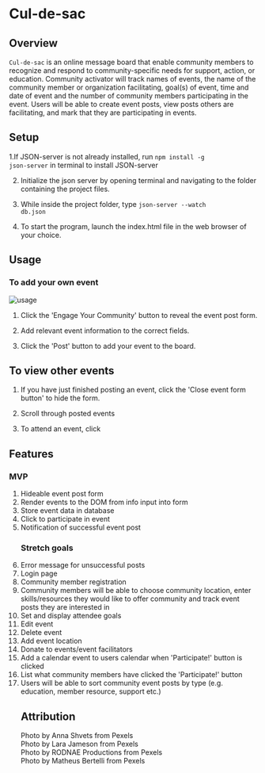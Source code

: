 # Cul-de-sac

## Overview

<code>Cul-de-sac</code> is an online message board that enable community members to recognize and respond to community-specific needs for support, action, or education. Community activator will track names of events, the name of the community member or organization facilitating, goal(s) of event, time and date of event and the number of community members participating in the event. Users will be able to create event posts, view posts others are facilitating, and mark that they are participating in events.

## Setup

1.If JSON-server is not already installed, run <code>npm install -g json-server</code> in terminal to install JSON-server


2. Initialize the json server by opening terminal and navigating to the folder containing the project files. 

3. While inside the project folder, type <code>json-server --watch db.json</code>

4. To start the program, launch the index.html file in the web browser of your choice.


## Usage

### To add your own event

![usage](https://user-images.githubusercontent.com/94088088/151682915-d360bd06-eade-4b4d-a0ae-346869ca4812.gif)


1. Click the 'Engage Your Community' button to reveal the event post form.

2. Add relevant event information to the correct fields. 

3. Click the 'Post' button to add your event to the board.

## To view other events

1. If you have just finished posting an event, click the 'Close event form button' to hide the form.

2. Scroll through posted events

3. To attend an event, click 


## Features

### MVP
<ol>

<li>Hideable event post form</li>

<li>Render events to the DOM from info input into form</li>

<li>Store event data in database</li>

<li>Click to participate in event</li>

<li>Notification of successful event post </li>

### Stretch goals

<li>Error message for unsuccessful posts</li>

<li> Login page</li>

<li>Community member registration</li>

<li>Community members will be able to choose community location, enter skills/resources they would like to offer community and track event posts they are interested in</li>

<li>Set and display attendee goals</li>

<li>Edit event</li>

<li>Delete event</li>

<li>Add event location</li>

<li>Donate to events/event facilitators</li>

<li>Add a calendar event to users calendar when 'Participate!' button is clicked</li>

<li>List what community members have clicked the 'Participate!' button</li>

<li>Users will be able to sort community event posts by type (e.g. education, member resource, support etc.)</li>



## Attribution

Photo by Anna Shvets from Pexels<br>
Photo by Lara Jameson from Pexels<br>
Photo by RODNAE Productions from Pexels<br>
Photo by Matheus Bertelli from Pexels




